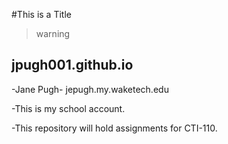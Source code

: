 #This is a Title
>warning
<This is a test>


## jpugh001.github.io

-Jane Pugh- jepugh.my.waketech.edu

-This is my school account.

-This repository will hold assignments for CTI-110.